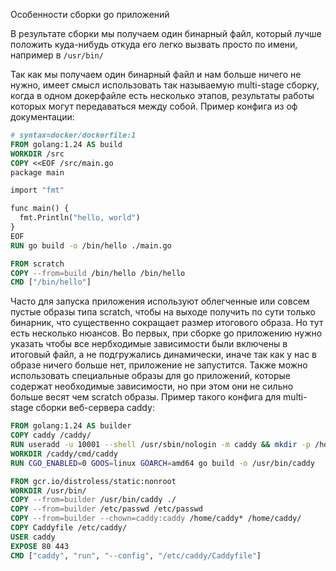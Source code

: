 Особенности сборки go приложений

В результате сборки мы получаем один бинарный файл, который лучше положить куда-нибудь откуда его легко вызвать просто по имени, например в ```/usr/bin/```

Так как мы получаем один бинарный файл и нам больше ничего не нужно, имеет смысл использовать так называемую multi-stage сборку, когда в одном докерфайле есть несколько этапов, результаты работы которых могут передаваться между собой.
Пример конфига из оф документации:
```Dockerfile
# syntax=docker/dockerfile:1
FROM golang:1.24 AS build
WORKDIR /src
COPY <<EOF /src/main.go
package main

import "fmt"

func main() {
  fmt.Println("hello, world")
}
EOF
RUN go build -o /bin/hello ./main.go

FROM scratch
COPY --from=build /bin/hello /bin/hello
CMD ["/bin/hello"]
```

Часто для запуска приложения используют облегченные или совсем пустые образы типа scratch, чтобы на выходе получить по сути только бинарник, что существенно сокращает размер итогового образа. Но тут есть несколько нюансов. Во первых, при сборке go приложению нужно указать чтобы все нербходимые зависимости были включены в итоговый файл, а не подгружались динамически, иначе так как у нас в образе ничего больше нет, приложение не запустится. Также можно использовать специальные образы для go приложений, которые содержат необходимые зависимости, но при этом они не сильно больше весят чем scratch образы. 
Пример такого конфига для multi-stage сборки веб-сервера caddy:
```Dockerfile
FROM golang:1.24 AS builder
COPY caddy /caddy/
RUN useradd -u 10001 --shell /usr/sbin/nologin -m caddy && mkdir -p /home/caddy && chown -R caddy:caddy /home/caddy 
WORKDIR /caddy/cmd/caddy
RUN CGO_ENABLED=0 GOOS=linux GOARCH=amd64 go build -o /usr/bin/caddy

FROM gcr.io/distroless/static:nonroot
WORKDIR /usr/bin/
COPY --from=builder /usr/bin/caddy ./ 
COPY --from=builder /etc/passwd /etc/passwd
COPY --from=builder --chown=caddy:caddy /home/caddy* /home/caddy/
COPY Caddyfile /etc/caddy/
USER caddy
EXPOSE 80 443
CMD ["caddy", "run", "--config", "/etc/caddy/Caddyfile"]
```
